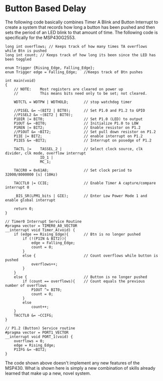 # Button Based Delay
The following code basically combines Timer A Blink and Button Interrupt to create a system that records how long a button has been pushed and then sets the period of an LED blink to that amount of time. The following code is specifically for the MSP430G2553.

```
long int overflows;	// Keeps track of how many times TA overflows while Btn is pushed
long int count;	// Keeps track of how long its been since the LED has been toggled

enum Trigger {Rising_Edge, Falling_Edge};
enum Trigger edge = Falling_Edge;	//Keeps track of Btn pushes

int main(void)
{
    // NOTE:    Most registers are cleared on power up
    //          This means bits need only to be set; not cleared.

	WDTCTL = WDTPW | WDTHOLD;		// stop watchdog timer
	
	//P1SEL &= ~(BIT2 | BIT0);		// Set P1.0 and P1.2 to GPIO
	//P1SEL2 &= ~(BIT2 | BIT0);
	P1DIR |= BIT0;					// Set P1.0 (LED) to output
	P1OUT &= ~BIT0;			        // Initialize P1.0 to LOW
	P1REN |= BIT2;                  // Enable resistor on P1.2
	//P1OUT &= ~BIT2;               // Set pull down resistor on P1.2
	P1IE |= BIT2;                   // enable interrupt on P1.2
	P1IES &= ~BIT2;                 // Interrupt on posedge of P1.2

	TACTL |=    TASSEL_2 |          // Select clock source, clk divider, clk mode, overflow interrupt
	            ID_1 |
	            MC_1;

	TACCR0 = 0x61A8;				// Set clock period to 32000/8000000 [s] (10Hz)

	TACCTL0 |= CCIE;				// Enable Timer A capture/compare interrupt 0

	_BIS_SR(LPM1_bits | GIE);		// Enter Low Power Mode 1 and enable global interrupt

	return 0;
}

// Timer0 Interrupt Service Routine
#pragma vector = TIMER0_A0_VECTOR
__interrupt void Timer_A(void) {
	if (edge == Rising_Edge){		// Btn is no longer pushed
		if (!(P1IN & BIT2)){
			edge = Falling_Edge;
			count = 0;
		}
		else {						// Count overflows while button is pushed
			overflows++;
		}
	}
	else {							// Button is no longer pushed
		if (count == overflows){	// Count equals the previous number of overflows
			P1OUT ^= BIT0;
			count = 0;
		}
		else
			count++;
	}
	TACCTL0 &= ~CCIFG;
}

// P1.2 (Button) Service routine
#pragma vector = PORT1_VECTOR
__interrupt void PORT_1(void) {
    overflows = 0;
    edge = Rising_Edge;
    P1IFG &= ~BIT2;
}
```

The code shown above doesn't implement any new features of the MSP430. What is shown here is simply a new combination of skills already learned that make up a new, novel system.

